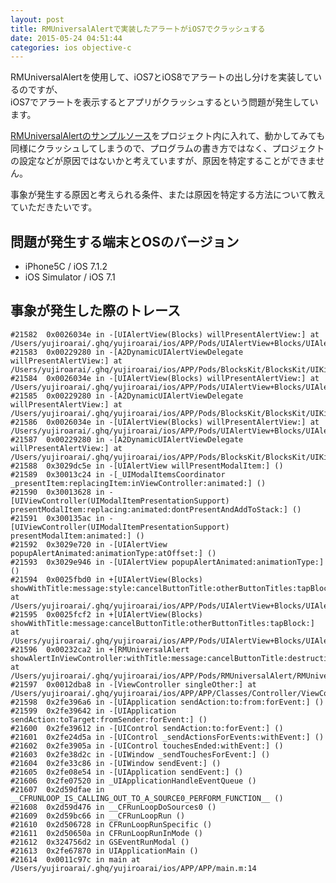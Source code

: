 ```yaml
---
layout: post
title: RMUniversalAlertで実装したアラートがiOS7でクラッシュする
date: 2015-05-24 04:51:44
categories: ios objective-c
---
```

<!-- {% raw %} -->
<p>RMUniversalAlertを使用して、iOS7とiOS8でアラートの出し分けを実装しているのですが、<br>
iOS7でアラートを表示するとアプリがクラッシュするという問題が発生しています。</p>

<p><a href="https://github.com/ryanmaxwell/RMUniversalAlert/tree/master/Tests" rel="nofollow">RMUniversalAlertのサンプルソース</a>をプロジェクト内に入れて、動かしてみても同様にクラッシュしてしまうので、プログラムの書き方ではなく、プロジェクトの設定などが原因ではないかと考えていますが、原因を特定することができません。</p>

<p>事象が発生する原因と考えられる条件、または原因を特定する方法について教えていただきたいです。</p>

<h2>問題が発生する端末とOSのバージョン</h2>

<ul>
<li>iPhone5C / iOS 7.1.2</li>
<li>iOS Simulator / iOS 7.1</li>
</ul>

<h2>事象が発生した際のトレース</h2>

<pre><code>#21582  0x0026034e in -[UIAlertView(Blocks) willPresentAlertView:] at /Users/yujiroarai/.ghq/yujiroarai/ios/APP/Pods/UIAlertView+Blocks/UIAlertView+Blocks.m:179
#21583  0x00229280 in -[A2DynamicUIAlertViewDelegate willPresentAlertView:] at /Users/yujiroarai/.ghq/yujiroarai/ios/APP/Pods/BlocksKit/BlocksKit/UIKit/UIAlertView+BlocksKit.m:50
#21584  0x0026034e in -[UIAlertView(Blocks) willPresentAlertView:] at /Users/yujiroarai/.ghq/yujiroarai/ios/APP/Pods/UIAlertView+Blocks/UIAlertView+Blocks.m:179
#21585  0x00229280 in -[A2DynamicUIAlertViewDelegate willPresentAlertView:] at /Users/yujiroarai/.ghq/yujiroarai/ios/APP/Pods/BlocksKit/BlocksKit/UIKit/UIAlertView+BlocksKit.m:50
#21586  0x0026034e in -[UIAlertView(Blocks) willPresentAlertView:] at /Users/yujiroarai/.ghq/yujiroarai/ios/APP/Pods/UIAlertView+Blocks/UIAlertView+Blocks.m:179
#21587  0x00229280 in -[A2DynamicUIAlertViewDelegate willPresentAlertView:] at /Users/yujiroarai/.ghq/yujiroarai/ios/APP/Pods/BlocksKit/BlocksKit/UIKit/UIAlertView+BlocksKit.m:50
#21588  0x3029dc5e in -[UIAlertView willPresentModalItem:] ()
#21589  0x30013c24 in -[_UIModalItemsCoordinator _presentItem:replacingItem:inViewController:animated:] ()
#21590  0x30013628 in -[UIViewController(UIModalItemPresentationSupport) presentModalItem:replacing:animated:dontPresentAndAddToStack:] ()
#21591  0x300135ac in -[UIViewController(UIModalItemPresentationSupport) presentModalItem:animated:] ()
#21592  0x3029e720 in -[UIAlertView popupAlertAnimated:animationType:atOffset:] ()
#21593  0x3029e946 in -[UIAlertView popupAlertAnimated:animationType:] ()
#21594  0x0025fbd0 in +[UIAlertView(Blocks) showWithTitle:message:style:cancelButtonTitle:otherButtonTitles:tapBlock:] at /Users/yujiroarai/.ghq/yujiroarai/ios/APP/Pods/UIAlertView+Blocks/UIAlertView+Blocks.m:72
#21595  0x0025fcf2 in +[UIAlertView(Blocks) showWithTitle:message:cancelButtonTitle:otherButtonTitles:tapBlock:] at /Users/yujiroarai/.ghq/yujiroarai/ios/APP/Pods/UIAlertView+Blocks/UIAlertView+Blocks.m:88
#21596  0x00232ca2 in +[RMUniversalAlert showAlertInViewController:withTitle:message:cancelButtonTitle:destructiveButtonTitle:otherButtonTitles:tapBlock:] at /Users/yujiroarai/.ghq/yujiroarai/ios/APP/Pods/RMUniversalAlert/RMUniversalAlert.m:71
#21597  0x0012dba8 in -[ViewController singleOther:] at /Users/yujiroarai/.ghq/yujiroarai/ios/APP/APP/Classes/Controller/ViewController.m:121
#21598  0x2fe396a6 in -[UIApplication sendAction:to:from:forEvent:] ()
#21599  0x2fe39642 in -[UIApplication sendAction:toTarget:fromSender:forEvent:] ()
#21600  0x2fe39612 in -[UIControl sendAction:to:forEvent:] ()
#21601  0x2fe24d5a in -[UIControl _sendActionsForEvents:withEvent:] ()
#21602  0x2fe3905a in -[UIControl touchesEnded:withEvent:] ()
#21603  0x2fe38d2c in -[UIWindow _sendTouchesForEvent:] ()
#21604  0x2fe33c86 in -[UIWindow sendEvent:] ()
#21605  0x2fe08e54 in -[UIApplication sendEvent:] ()
#21606  0x2fe07520 in _UIApplicationHandleEventQueue ()
#21607  0x2d59dfae in __CFRUNLOOP_IS_CALLING_OUT_TO_A_SOURCE0_PERFORM_FUNCTION__ ()
#21608  0x2d59d476 in __CFRunLoopDoSources0 ()
#21609  0x2d59bc66 in __CFRunLoopRun ()
#21610  0x2d506728 in CFRunLoopRunSpecific ()
#21611  0x2d50650a in CFRunLoopRunInMode ()
#21612  0x324756d2 in GSEventRunModal ()
#21613  0x2fe67870 in UIApplicationMain ()
#21614  0x0011c97c in main at /Users/yujiroarai/.ghq/yujiroarai/ios/APP/APP/main.m:14
</code></pre>
<!-- {% endraw %} -->
